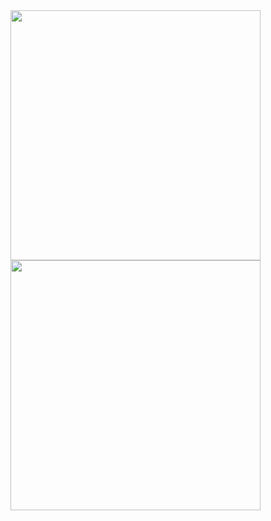<div align="left">  
  <a href="https://github.com/DiegoBarth" />  
  <img width="400em" src="https://github-readme-stats.vercel.app/api/top-langs/?username=diegobarth&layout=compact&langs_count=5&theme=dracula"/>  
  <img width="400em" src="https://github-readme-stats.vercel.app/api?username=diegobarth&show_icons=true&theme=dracula&include_all_commits=true&count_private=true"/>
</div>
